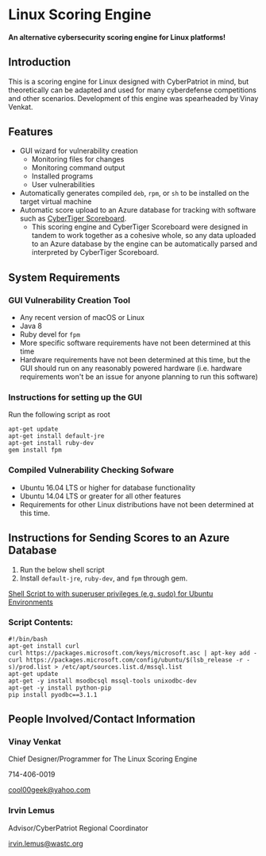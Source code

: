 # Linux Scoring Engine

#### An alternative cybersecurity scoring engine for Linux platforms!

## Introduction
 This is a scoring engine for Linux designed with CyberPatriot in mind, but theoretically can be adapted and used for many cyberdefense competitions and other scenarios. Development of this engine was spearheaded by Vinay Venkat.

## Features
- GUI wizard for vulnerability creation
    - Monitoring files for changes
    - Monitoring command output
    - Installed programs
    - User vulnerabilities
- Automatically generates compiled `deb`, `rpm`, or `sh` to be installed on the target virtual machine
- Automatic score upload to an Azure database for tracking with software such as [CyberTiger Scoreboard](https://github.com/cool00geek/CyberTigerScoreboard).
    - This scoring engine and CyberTiger Scoreboard were designed in tandem to work together as a cohesive whole, so any data uploaded to an Azure database by the engine can be automatically parsed and interpreted by CyberTiger Scoreboard.


## System Requirements

### GUI Vulnerability Creation Tool
- Any recent version of macOS or Linux
- Java 8
- Ruby devel for `fpm`
- More specific software requirements have not been determined at this time
- Hardware requirements have not been determined at this time, but the GUI should run on any reasonably powered hardware (i.e. hardware requirements won't be an issue for anyone planning to run this software)

### Instructions for setting up the GUI
Run the following script as root
```shell
apt-get update
apt-get install default-jre
apt-get install ruby-dev
gem install fpm
```

### Compiled Vulnerability Checking Sofware
- Ubuntu 16.04 LTS or higher for database functionality
- Ubuntu 14.04 LTS or greater for all other features
- Requirements for other Linux distributions have not been determined at this time.

## Instructions for Sending Scores to an Azure Database

1. Run the below shell script
2. Install `default-jre`, `ruby-dev`, and `fpm` through gem.

[Shell Script to with superuser privileges (e.g. sudo) for Ubuntu Environments](https://gist.github.com/cool00geek/fc7bdbec214c9a964af69498c08e48ec)

### Script Contents:
```shell
#!/bin/bash
apt-get install curl
curl https://packages.microsoft.com/keys/microsoft.asc | apt-key add -
curl https://packages.microsoft.com/config/ubuntu/$(lsb_release -r -s)/prod.list > /etc/apt/sources.list.d/mssql.list
apt-get update
apt-get -y install msodbcsql mssql-tools unixodbc-dev
apt-get -y install python-pip
pip install pyodbc==3.1.1
```
## People Involved/Contact Information

### Vinay Venkat

Chief Designer/Programmer for The Linux Scoring Engine

714-406-0019

<a href="mailto:cool00geek@yahoo.com?subject=Linux Scoring Engine&body=This email is regarding the Linux Scoring Engine, and I would like more information about it">cool00geek@yahoo.com</a>


### Irvin Lemus

Advisor/CyberPatriot Regional Coordinator

<a href="mailto:irvin.lemus@wastc.org?subject=Linux Scoring Engine&body=This email is regarding the Linux Scoring Engine, and I would like more information about it">irvin.lemus@wastc.org</a>
